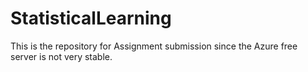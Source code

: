 # StatisticalLearning
This is the repository for Assignment submission since the Azure free server is not very stable.
